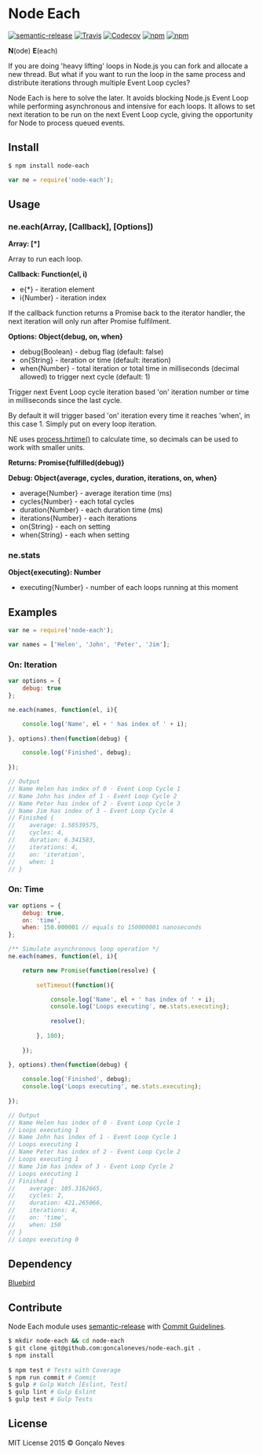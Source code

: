 # Node Each

[![semantic-release](https://img.shields.io/badge/%20%20%F0%9F%93%A6%F0%9F%9A%80-semantic--release-e10079.svg?style=flat-square)](https://github.com/semantic-release/semantic-release)
[![Travis](https://img.shields.io/travis/goncaloneves/node-each.svg?style=flat-square)](https://travis-ci.org/goncaloneves/node-each)
[![Codecov](https://img.shields.io/codecov/c/github/goncaloneves/node-each.svg?style=flat-square)](https://codecov.io/github/goncaloneves/node-each)
[![npm](https://img.shields.io/npm/v/node-each.svg?style=flat-square)](https://www.npmjs.com/package/node-each)
[![npm](https://img.shields.io/npm/l/node-each.svg?style=flat-square)](https://github.com/goncaloneves/node-each/blob/master/LICENSE)

**N**(ode) **E**(each)

If you are doing 'heavy lifting' loops in Node.js you can fork and allocate a new thread. But what if you want to run the loop in the same process and distribute iterations through multiple Event Loop cycles? 

Node Each is here to solve the later. It avoids blocking Node.js Event Loop while performing asynchronous and intensive for each loops. It allows to set next iteration to be run on the next Event Loop cycle, giving the opportunity for Node to process queued events.

## Install

```bash
$ npm install node-each
```
```javascript
var ne = require('node-each');
```

## Usage

### ne.each(Array, [Callback], [Options])

**Array: [*]**

Array to run each loop.

**Callback: Function(el, i)**

* e{*} - iteration element
* i{Number} - iteration index

If the callback function returns a Promise back to the iterator handler, the next iteration will only run after Promise fulfilment.

**Options: Object{debug, on, when}**

* debug{Boolean} - debug flag (default: false)
* on{String} - iteration or time (default: iteration)
* when{Number} - total iteration or total time in milliseconds (decimal allowed) to trigger next cycle (default: 1)

Trigger next Event Loop cycle iteration based 'on' iteration number or time in milliseconds since the last cycle.

By default it will trigger based 'on' iteration every time it reaches 'when', in this case 1. Simply put on every loop iteration.

NE uses [process.hrtime()](https://nodejs.org/api/process.html#process_process_hrtime) to calculate time, so decimals can be used to work with smaller units.

**Returns: Promise{fulfilled(debug)}**

**Debug: Object{average, cycles, duration, iterations, on, when}**

* average{Number} - average iteration time (ms)
* cycles{Number} - each total cycles
* duration{Number} - each duration time (ms)
* iterations{Number} - each iterations
* on{String} - each on setting
* when{String} - each when setting

### ne.stats

**Object{executing}: Number**

* executing{Number} - number of each loops running at this moment

## Examples

```javascript
var ne = require('node-each');

var names = ['Helen', 'John', 'Peter', 'Jim'];
```

### On: Iteration

```javascript
var options = {
    debug: true
};

ne.each(names, function(el, i){

    console.log('Name', el + ' has index of ' + i);
  
}, options).then(function(debug) {

    console.log('Finished', debug);
  
});

// Output
// Name Helen has index of 0 - Event Loop Cycle 1
// Name John has index of 1 - Event Loop Cycle 2
// Name Peter has index of 2 - Event Loop Cycle 3
// Name Jim has index of 3 - Event Loop Cycle 4
// Finished {
//    average: 1.58539575,
//    cycles: 4,
//    duration: 6.341583,
//    iterations: 4,
//    on: 'iteration',
//    when: 1
// }
```

### On: Time

```javascript
var options = {
    debug: true,
    on: 'time',
    when: 150.000001 // equals to 150000001 nanoseconds
};

/** Simulate asynchronous loop operation */
ne.each(names, function(el, i){

    return new Promise(function(resolve) {
    
        setTimeout(function(){

            console.log('Name', el + ' has index of ' + i);
            console.log('Loops executing', ne.stats.executing);
          
            resolve();
          
        }, 100);
      
    });
  
}, options).then(function(debug) {

    console.log('Finished', debug);
    console.log('Loops executing', ne.stats.executing);
  
});

// Output
// Name Helen has index of 0 - Event Loop Cycle 1
// Loops executing 1
// Name John has index of 1 - Event Loop Cycle 1
// Loops executing 1
// Name Peter has index of 2 - Event Loop Cycle 2
// Loops executing 1
// Name Jim has index of 3 - Event Loop Cycle 2
// Loops executing 1
// Finished { 
//    average: 105.3162665,
//    cycles: 2,
//    duration: 421.265066,
//    iterations: 4,
//    on: 'time',
//    when: 150
// }
// Loops executing 0
```

## Dependency

[Bluebird](https://github.com/petkaantonov/bluebird/)

## Contribute

Node Each module uses [semantic-release](https://github.com/semantic-release/semantic-release/) with [Commit Guidelines](https://github.com/angular/angular.js/blob/master/CONTRIBUTING.md#commit).

```bash
$ mkdir node-each && cd node-each
$ git clone git@github.com:goncaloneves/node-each.git .
$ npm install
 
$ npm test # Tests with Coverage
$ npm run commit # Commit
$ gulp # Gulp Watch [Eslint, Test]
$ gulp lint # Gulp Eslint
$ gulp test # Gulp Tests
```

## License

MIT License
2015 © Gonçalo Neves